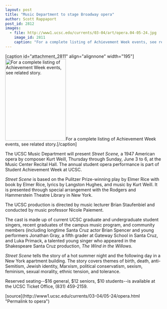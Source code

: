 ```yaml
---
layout: post
title: "Music Department to stage Broadway opera"
author: Scott Rappaport
post_id: 2812
images:
  - file: http://www1.ucsc.edu/currents/03-04/art/opera.04-05-24.jpg
    image_id: 2811
    caption: "For a complete listing of Achievement Week events, see related story."
---
```


[caption id="attachment_2811" align="alignnone" width="195"]<a href="http://localhost/mysite/wp-content/uploads/2004/05/opera.04-05-24.jpg"><img class="size-full wp-image-2811" src="http://localhost/mysite/wp-content/uploads/2004/05/opera.04-05-24.jpg" alt="For a complete listing of Achievement Week events, see related story." width="195" height="263" /></a>For a complete listing of Achievement Week events, see related story.[/caption]
<p>
  The UCSC Music Department will present <i>Street Scene,</i> a 1947 American opera by composer Kurt Weill, Thursday through Sunday, June 3 to 6, at the Music Center Recital Hall. The annual student opera performance is part of Student Achievement Week at UCSC.<br>
</p>
<p>
  <i>Street Scene</i> is based on the Pulitzer Prize-winning play by Elmer Rice with book by Elmer Rice, lyrics by Langston Hughes, and music by Kurt Weill. It is presented through special arrangement with the Rodgers and Hammerstein Theatre Library in New York.<br>
</p>
<p>
  The UCSC production is directed by music lecturer Brian Staufenbiel and conducted by music professor Nicole Paiement.
</p>
<p>
  The cast is made up of current UCSC graduate and undergraduate student singers, recent graduates of the campus music program, and community members (including longtime Santa Cruz actor Brian Spencer and young performers Jonathan Gray, a fifth grader at Gateway School in Santa Cruz, and Luka Primack, a talented young singer who appeared in the Shakespeare Santa Cruz production, <i>The Wind in the Willows.</i><br>
</p>
<p>
  <i>Street Scene</i> tells the story of a hot summer night and the following day in a New York apartment building. The story covers themes of birth, death, anti-Semitism, Jewish identity, Marxism, political conservatism, sexism, feminism, sexual morality, ethnic tension, and tolerance.<br>
</p>
<p>
  Reserved seating--$16 general, $12 seniors, $10 students--is available at the UCSC Ticket Office, (831) 459-2159.<br>
</p>
[source](http://www1.ucsc.edu/currents/03-04/05-24/opera.html "Permalink to opera")
